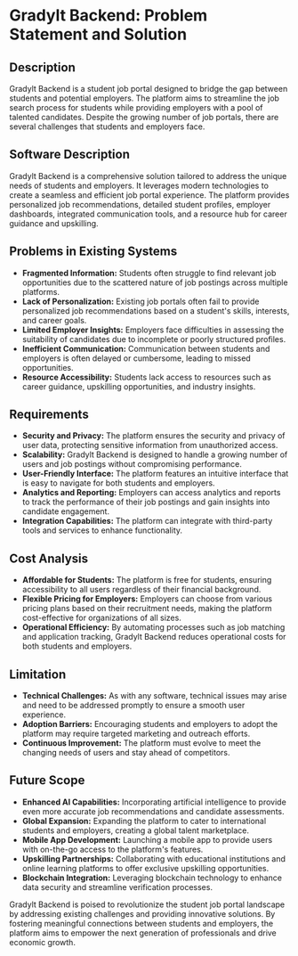 # Gradylt Backend: Problem Statement and Solution

## Description
Gradylt Backend is a student job portal designed to bridge the gap between students and potential employers. The platform aims to streamline the job search process for students while providing employers with a pool of talented candidates. Despite the growing number of job portals, there are several challenges that students and employers face.

## Software Description
Gradylt Backend is a comprehensive solution tailored to address the unique needs of students and employers. It leverages modern technologies to create a seamless and efficient job portal experience. The platform provides personalized job recommendations, detailed student profiles, employer dashboards, integrated communication tools, and a resource hub for career guidance and upskilling.

## Problems in Existing Systems
- **Fragmented Information:** Students often struggle to find relevant job opportunities due to the scattered nature of job postings across multiple platforms.
- **Lack of Personalization:** Existing job portals often fail to provide personalized job recommendations based on a student's skills, interests, and career goals.
- **Limited Employer Insights:** Employers face difficulties in assessing the suitability of candidates due to incomplete or poorly structured profiles.
- **Inefficient Communication:** Communication between students and employers is often delayed or cumbersome, leading to missed opportunities.
- **Resource Accessibility:** Students lack access to resources such as career guidance, upskilling opportunities, and industry insights.

## Requirements
- **Security and Privacy:** The platform ensures the security and privacy of user data, protecting sensitive information from unauthorized access.
- **Scalability:** Gradylt Backend is designed to handle a growing number of users and job postings without compromising performance.
- **User-Friendly Interface:** The platform features an intuitive interface that is easy to navigate for both students and employers.
- **Analytics and Reporting:** Employers can access analytics and reports to track the performance of their job postings and gain insights into candidate engagement.
- **Integration Capabilities:** The platform can integrate with third-party tools and services to enhance functionality.

## Cost Analysis
- **Affordable for Students:** The platform is free for students, ensuring accessibility to all users regardless of their financial background.
- **Flexible Pricing for Employers:** Employers can choose from various pricing plans based on their recruitment needs, making the platform cost-effective for organizations of all sizes.
- **Operational Efficiency:** By automating processes such as job matching and application tracking, Gradylt Backend reduces operational costs for both students and employers.

## Limitation
- **Technical Challenges:** As with any software, technical issues may arise and need to be addressed promptly to ensure a smooth user experience.
- **Adoption Barriers:** Encouraging students and employers to adopt the platform may require targeted marketing and outreach efforts.
- **Continuous Improvement:** The platform must evolve to meet the changing needs of users and stay ahead of competitors.

## Future Scope
- **Enhanced AI Capabilities:** Incorporating artificial intelligence to provide even more accurate job recommendations and candidate assessments.
- **Global Expansion:** Expanding the platform to cater to international students and employers, creating a global talent marketplace.
- **Mobile App Development:** Launching a mobile app to provide users with on-the-go access to the platform's features.
- **Upskilling Partnerships:** Collaborating with educational institutions and online learning platforms to offer exclusive upskilling opportunities.
- **Blockchain Integration:** Leveraging blockchain technology to enhance data security and streamline verification processes.

Gradylt Backend is poised to revolutionize the student job portal landscape by addressing existing challenges and providing innovative solutions. By fostering meaningful connections between students and employers, the platform aims to empower the next generation of professionals and drive economic growth.